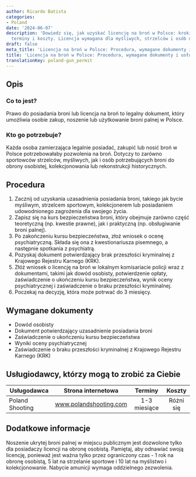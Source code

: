 ```yaml
---
author: Ricardo Batista
categories:
- Poland
date: '2024-06-07'
description: 'Dowiedz się, jak uzyskać licencję na broń w Polsce: kroki, dokumenty,
  terminy i koszty. Licencja wymagana dla myśliwych, strzelców i osób do obrony osobistej.'
draft: false
meta_title: 'Licencja na broń w Polsce: Procedura, wymagane dokumenty i usługodawca'
title: 'Licencja na broń w Polsce: Procedura, wymagane dokumenty i usługodawca'
translationKey: poland-gun_permit
---
```



## Opis
### Co to jest?
Prawo do posiadania broni lub licencja na broń to legalny dokument, który umożliwia osobie zakup, noszenie lub użytkowanie broni palnej w Polsce.

### Kto go potrzebuje?
Każda osoba zamierzająca legalnie posiadać, zakupić lub nosić broń w Polsce potrzebowałaby pozwolenia na broń. Dotyczy to zarówno sportowców strzelców, myśliwych, jak i osób potrzebujących broni do obrony osobistej, kolekcjonowania lub rekonstrukcji historycznych.

## Procedura
1. Zacznij od uzyskania uzasadnienia posiadania broni, takiego jak bycie myśliwym, strzelcem sportowym, kolekcjonerem lub posiadaniem udowodnionego zagrożenia dla swojego życia.
2. Zapisz się na kurs bezpieczeństwa broni, który obejmuje zarówno część teoretyczną (np. kwestie prawne), jak i praktyczną (np. obsługiwanie broni palnej).
3. Po zakończeniu kursu bezpieczeństwa, złoż wniosek o ocenę psychiatryczną. Składa się ona z kwestionariusza pisemnego, a następnie spotkania z psychiatrą.
4. Pozyskaj dokument potwierdzający brak przeszłości kryminalnej z Krajowego Rejestru Karnego (KRK).
5. Złóż wniosek o licencję na broń w lokalnym komisariacie policji wraz z dokumentami, takimi jak dowód osobisty, potwierdzenie opłaty, zaświadczenie o ukończeniu kursu bezpieczeństwa, wynik oceny psychiatrycznej i zaświadczenie o braku przeszłości kryminalnej.
6. Poczekaj na decyzję, która może potrwać do 3 miesięcy.

## Wymagane dokumenty
- Dowód osobisty
- Dokument potwierdzający uzasadnienie posiadania broni
- Zaświadczenie o ukończeniu kursu bezpieczeństwa
- Wyniki oceny psychiatrycznej
- Zaświadczenie o braku przeszłości kryminalnej z Krajowego Rejestru Karnego (KRK)

## Usługiodawcy, którzy mogą to zrobić za Ciebie

| Usługodawca      |     Strona internetowa     |     Terminy    |       Koszty      |
| --------------- | --------------- |  :-------------: | :-------------: |
| Poland Shooting |  www.polandshooting.com       |      1-3 miesiące      |        Różni się       |

## Dodatkowe informacje
Noszenie ukrytej broni palnej w miejscu publicznym jest dozwolone tylko dla posiadaczy licencji na obronę osobistą. Pamiętaj, aby odnawiać swoją licencję, ponieważ jest ważna tylko przez ograniczony czas - 1 rok na obronę osobistą, 5 lat na strzelanie sportowe i 10 lat na myślistwo i kolekcjonowanie. Nabycie amunicji wymaga oddzielnego zezwolenia.